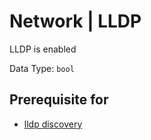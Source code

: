 # Network | LLDP

LLDP is enabled

Data Type:  `bool`

## Prerequisite for

- [lldp discovery](../discovery-reference/box/lldp.md)
